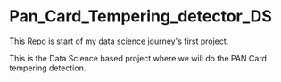 # Pan_Card_Tempering_detector_DS

This Repo is start of my data science journey's first project.

This is the Data Science based project where we will do the PAN Card tempering detection.
